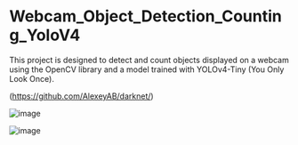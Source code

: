 # Webcam_Object_Detection_Counting_YoloV4
This project is designed to detect and count objects displayed on a webcam using the OpenCV library and a model trained with YOLOv4-Tiny (You Only Look Once).

(https://github.com/AlexeyAB/darknet/)

![image](https://github.com/ariffbasaran/Webcam_Object_Detection_Counting_YoloV4/assets/109107707/7826e45e-b6d5-44de-a3bf-3b5a5c20aba0)

![image](https://github.com/ariffbasaran/Webcam_Object_Detection_Counting_YoloV4/assets/109107707/6e80f9e7-a8df-403d-948d-a8c2e173d2f8)
